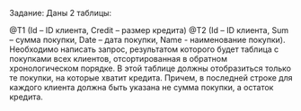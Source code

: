 Задание: 
Даны 2 таблицы:

@T1 (Id – ID клиента, Credit – размер кредита)
@T2 (Id – ID клиента, Sum – сумма покупки, Date – дата покупки, Name - наименование покупки).
Необходимо написать запрос, результатом которого будет таблица с покупками всех клиентов, отсортированная в обратном хронологическом порядке. 
В этой таблице должны отобразиться только те покупки, на которые хватит кредита. Причем, в последней строке для каждого клиента должна быть указана не сумма покупки, а остаток кредита. 